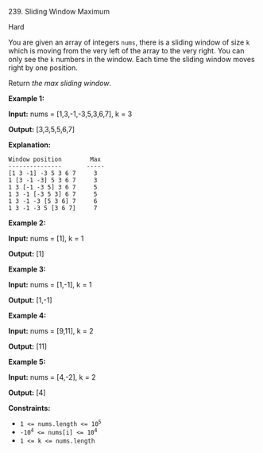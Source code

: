 239\. Sliding Window Maximum

Hard

You are given an array of integers `nums`, there is a sliding window of size `k` which is moving from the very left of the array to the very right. You can only see the `k` numbers in the window. Each time the sliding window moves right by one position.

Return _the max sliding window_.

**Example 1:**

**Input:** nums = [1,3,-1,-3,5,3,6,7], k = 3

**Output:** [3,3,5,5,6,7]

**Explanation:**

    Window position        Max
    ---------------       -----
    [1 3 -1] -3 5 3 6 7     3
    1 [3 -1 -3] 5 3 6 7     3
    1 3 [-1 -3 5] 3 6 7     5
    1 3 -1 [-3 5 3] 6 7     5
    1 3 -1 -3 [5 3 6] 7     6
    1 3 -1 -3 5 [3 6 7]     7 

**Example 2:**

**Input:** nums = [1], k = 1

**Output:** [1] 

**Example 3:**

**Input:** nums = [1,-1], k = 1

**Output:** [1,-1] 

**Example 4:**

**Input:** nums = [9,11], k = 2

**Output:** [11] 

**Example 5:**

**Input:** nums = [4,-2], k = 2

**Output:** [4] 

**Constraints:**

*   <code>1 <= nums.length <= 10<sup>5</sup></code>
*   <code>-10<sup>4</sup> <= nums[i] <= 10<sup>4</sup></code>
*   `1 <= k <= nums.length`